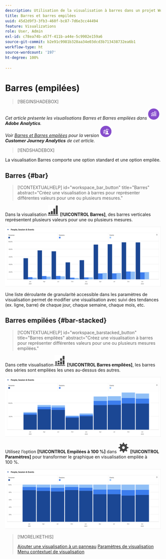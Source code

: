 ```yaml
---
description: Utilisation de la visualisation à barres dans un projet Workspace.
title: Barres et barres empilées
uuid: 45d2d9f3-3fb3-460f-bc87-7d6e3cc44494
feature: Visualizations
role: User, Admin
exl-id: c78ea74b-a57f-411b-a44e-5c9902e159a6
source-git-commit: b2e91c9981b328aa34e03dcd3b713438732ea6b1
workflow-type: ht
source-wordcount: '197'
ht-degree: 100%

---
```


# Barres (empilées)

>[!BEGINSHADEBOX]

_Cet article présente les visualisations Barres et Barres empilées dans_ ![AdobeAnalytics](/help/assets/icons/AdobeAnalytics.svg) _**Adobe Analytics**._<br/>_Voir [Barres et Barres empilées](https://experienceleague.adobe.com/fr/docs/analytics-platform/using/cja-workspace/visualizations/bar) pour la_ version ![CustomerJourneyAnalytics](/help/assets/icons/CustomerJourneyAnalytics.svg) _**Customer Journey Analytics** de cet article._

>[!ENDSHADEBOX]

La visualisation Barres comporte une option standard et une option empilée.

## Barres {#bar}

<!-- markdownlint-disable MD034 -->

>[!CONTEXTUALHELP]
>id="workspace_bar_button"
>title="Barres"
>abstract="Créez une visualisation à barres pour représenter différentes valeurs pour une ou plusieurs mesures."

<!-- markdownlint-enable MD034 -->


Dans la visualisation ![GraphBarVertical](/help/assets/icons/GraphBarVertical.svg) **[!UICONTROL Barres]**, des barres verticales représentent plusieurs valeurs pour une ou plusieurs mesures.

![Visualisation Barres verticales présentant plusieurs mesures, notamment Pages vues, Visites, Entrées et Sorties.](assets/bar.png)

Une liste déroulante de granularité accessible dans les paramètres de visualisation permet de modifier une visualisation avec suivi des tendances (ex. ligne, barre) de chaque jour, chaque semaine, chaque mois, etc.

## Barres empilées {#bar-stacked}

<!-- markdownlint-disable MD034 -->

>[!CONTEXTUALHELP]
>id="workspace_barstacked_button"
>title="Barres empilées"
>abstract="Créez une visualisation à barres pour représenter différentes valeurs pour une ou plusieurs mesures empilées."

<!-- markdownlint-enable MD034 -->


Dans cette visualisation ![GraphBarVerticalStacked](/help/assets/icons/GraphBarVerticalStacked.svg) **[!UICONTROL Barres empilées]**, les barres des séries sont empilées les unes au-dessus des autres.

![Graphique à barres empilées présentant plusieurs mesures.](assets/bar-stacked.png)

Utilisez l’option **[!UICONTROL Empilées à 100 %]** dans ![Paramètre](/help/assets/icons/Setting.svg) **[!UICONTROL Paramètres]** pour transformer le graphique en visualisation empilée à 100 %.

![Graphique à barres empilées à 100 %.](assets/bar-stacked100.png)

>[!MORELIKETHIS]
>
>[Ajouter une visualisation à un panneau](/help/analyze/analysis-workspace/visualizations/freeform-analysis-visualizations.md#add-visualizations-to-a-panel)
>[Paramètres de visualisation](/help/analyze/analysis-workspace/visualizations/freeform-analysis-visualizations.md#settings)
>[Menu contextuel de visualisation](/help/analyze/analysis-workspace/visualizations/freeform-analysis-visualizations.md#context-menu)
>